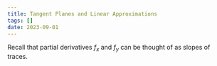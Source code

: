 ```yaml
---
title: Tangent Planes and Linear Approximations
tags: []
date: 2023-09-01
---
```

Recall that partial derivatives $f_{x}$ and $f_{y}$ can be thought of as slopes of traces.